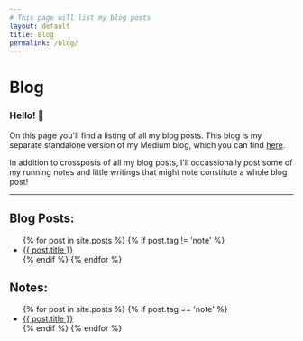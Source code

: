 ```yaml
---
# This page will list my blog posts
layout: default
title: Blog
permalink: /blog/
---
```


# Blog

### Hello! 🐌 
On this page you'll find a listing of all my blog posts.
This blog is my separate standalone version of my Medium blog, which you can find [here](https://medium.com/@jayyydyyy).

In addition to crossposts of all my blog posts, I'll occassionally post some of my running notes and little writings that might note constitute a whole blog post!

---

## Blog Posts:

<ul>
  {% for post in site.posts %}
    {% if post.tag != 'note' %}
    <li>
      <a href="{{ post.url }}">{{ post.title }}</a>
    </li>
    {% endif %}
  {% endfor %}
</ul>

## Notes:

<ul>
  {% for post in site.posts %}
    {% if post.tag == 'note' %}
    <li>
      <a href="{{ post.url }}">{{ post.title }}</a>
    </li>
    {% endif %}
  {% endfor %}
</ul>